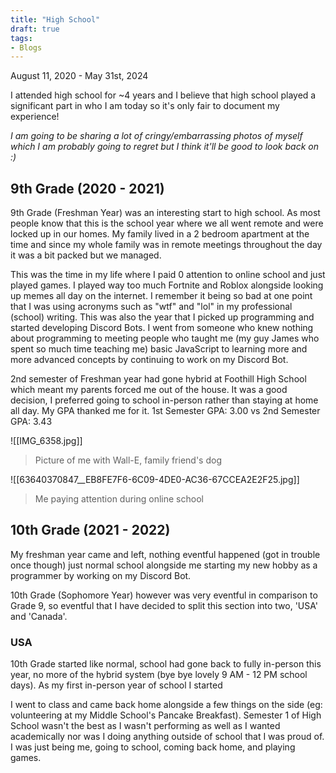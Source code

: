 ```yaml
---
title: "High School"
draft: true
tags:
- Blogs
---
```


August 11, 2020 - May 31st, 2024

I attended high school for ~4 years and I believe that high school played a significant part in who I am today so it's only fair to document my experience!

*I am going to be sharing a lot of cringy/embarrassing photos of myself which I am probably going to regret but I think it'll be good to look back on :)*
## 9th Grade (2020 - 2021)

9th Grade (Freshman Year) was an interesting start to high school. As most people know that this is the school year where we all went remote and were locked up in our homes. My family lived in a 2 bedroom apartment at the time and since my whole family was in remote meetings throughout the day it was a bit packed but we managed. 

This was the time in my life where I paid 0 attention to online school and just played games. I played way too much Fortnite and Roblox alongside looking up memes all day on the internet. I remember it being so bad at one point that I was using acronyms such as "wtf" and "lol" in my professional (school) writing. This was also the year that I picked up programming and started developing Discord Bots. I went from someone who knew nothing about programming to meeting people who taught me (my guy James who spent so much time teaching me) basic JavaScript to learning more and more advanced concepts by continuing to work on my Discord Bot.

2nd semester of Freshman year had gone hybrid at Foothill High School which meant my parents forced me out of the house. It was a good decision, I preferred going to school in-person rather than staying at home all day. My GPA thanked me for it. 1st Semester GPA: 3.00 vs 2nd Semester GPA: 3.43

![[IMG_6358.jpg]]

> Picture of me with Wall-E, family friend's dog

![[63640370847__EB8FE7F6-6C09-4DE0-AC36-67CCEA2E2F25.jpg]]

> Me paying attention during online school

## 10th Grade (2021 - 2022)

My freshman year came and left, nothing eventful happened (got in trouble once though) just normal school alongside me starting my new hobby as a programmer by working on my Discord Bot.

10th Grade (Sophomore Year) however was very eventful in comparison to Grade 9, so eventful that I have decided to split this section into two, 'USA' and 'Canada'.

### USA

10th Grade started like normal, school had gone back to fully in-person this year, no more of the hybrid system (bye bye lovely 9 AM - 12 PM school days). As my first in-person year of school I started 

I went to class and came back home alongside a few things on the side (eg: volunteering at my Middle School's Pancake Breakfast). Semester 1 of High School wasn't the best as I wasn't performing as well as I wanted academically nor was I doing anything outside of school that I was proud of. I was just being me, going to school, coming back home, and playing games.

